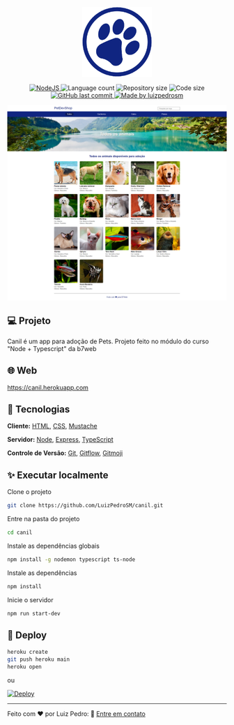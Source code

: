 <p align="center">
    <img src=".github/img/favicon.png" width="160">
</p>

<p align="center">
  <a href="https://nodejs.org/en/">
    <img src="https://img.shields.io/static/v1?label=Node&message=JS&color=blue?style=plastic&logo=Node.js" alt="NodeJS" />
  </a>

  <img src="https://img.shields.io/github/languages/count/luizpedrosm/canil?color=%2304D361" alt="Language count" />

  <img src="https://img.shields.io/github/repo-size/luizpedrosm/canil" alt="Repository size" />

  <img src="https://img.shields.io/github/languages/code-size/luizpedrosm/canil" alt="Code size" />

  <a href="https://github.com/luizpedrosm/canil/commits/master">
    <img alt="GitHub last commit" src="https://img.shields.io/github/last-commit/luizpedrosm/canil">
  </a>
	
  <a href="https://www.linkedin.com/in/luizpedrosm">  
    <img alt="Made by luizpedrosm" src="https://img.shields.io/badge/made%20by-luizpedrosm-blue">
  </a>  
</p>

<p align="center">
    <img alt="Home" title="Home" src=".github/img/homeUpdate.png" />
</p>

## 💻 Projeto

Canil é um app para adoção de Pets. Projeto feito no módulo do curso "Node + Typescript" da b7web

## 🌐 Web

https://canil.herokuapp.com

## 🧱 Tecnologias

**Cliente:** [HTML](https://www.w3schools.com/html), [CSS](https://www.w3schools.com/css), [Mustache](https://github.com/janl/mustache.js)

**Servidor:** [Node](https://nodejs.org), [Express](https://expressjs.com), [TypeScript](https://www.typescriptlang.org)

**Controle de Versão:** [Git](https://git-scm.com/), [Gitflow](https://www.atlassian.com/br/git/tutorials/comparing-workflows/gitflow-workflow), [Gitmoji](https://gitmoji.dev/)

## ✨ Executar localmente

Clone o projeto

```bash
git clone https://github.com/LuizPedroSM/canil.git
```

Entre na pasta do projeto

```bash
cd canil
```

Instale as dependências globais

```bash
npm install -g nodemon typescript ts-node
```

Instale as dependências

```bash
npm install
```

Inicie o servidor

```bash
npm run start-dev
```

## 🚀 Deploy

```bash
heroku create
git push heroku main
heroku open
```

ou

[![Deploy](https://www.herokucdn.com/deploy/button.svg)](https://heroku.com/deploy?template=https://github.com/LuizPedroSM/canil)

---

Feito com ❤️ por Luiz Pedro: 👋 [Entre em contato](https://www.linkedin.com/in/luizpedrosm/)
